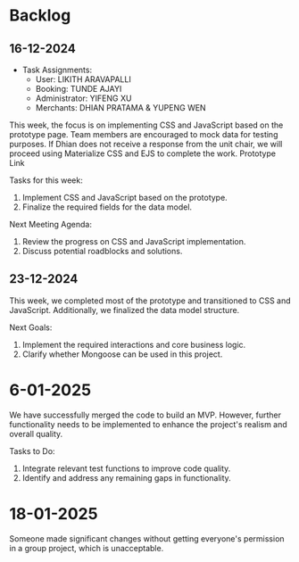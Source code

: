 # Backlog

## 16-12-2024

- Task Assignments:
  - User: LIKITH ARAVAPALLI
  - Booking: TUNDE AJAYI
  - Administrator: YIFENG XU
  - Merchants: DHIAN PRATAMA & YUPENG WEN

This week, the focus is on implementing CSS and JavaScript based on the prototype page. Team members are encouraged to mock data for testing purposes. If Dhian does not receive a response from the unit chair, we will proceed using Materialize CSS and EJS to complete the work.
Prototype Link

Tasks for this week:

1. Implement CSS and JavaScript based on the prototype.
2. Finalize the required fields for the data model.

Next Meeting Agenda:

1. Review the progress on CSS and JavaScript implementation.
2. Discuss potential roadblocks and solutions.

## 23-12-2024

This week, we completed most of the prototype and transitioned to CSS and JavaScript. Additionally, we finalized the data model structure.

Next Goals:

1. Implement the required interactions and core business logic.
2. Clarify whether Mongoose can be used in this project.

# 6-01-2025

We have successfully merged the code to build an MVP. However, further functionality needs to be implemented to enhance the project's realism and overall quality.

Tasks to Do:

1. Integrate relevant test functions to improve code quality.
2. Identify and address any remaining gaps in functionality.

# 18-01-2025
Someone made significant changes without getting everyone's permission in a group project, which is unacceptable.